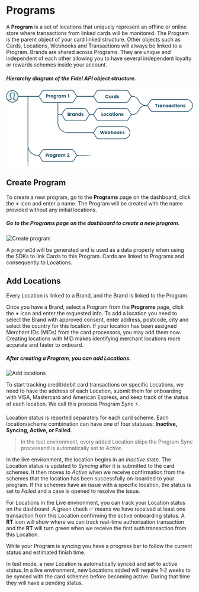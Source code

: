 # Programs

A **Program** is a set of locations that uniquely represent an offline or online store where transactions from linked cards will be monitored. The Program is the parent object of your card linked structure. Other objects such as Cards, Locations, Webhooks and Transactions will always be linked to a Program. Brands are shared across Programs. They are unique and independent of each other allowing you to have several independent loyalty or rewards schemes inside your account.

##### Hierarchy diagram of the Fidel API object structure.

![Programs structure diagram](../assets/images/programs_diagram_2020.png "Programs structure diagram")

## Create Program
To create a new program, go to the **Programs** page on the dashboard, click the **+** icon and enter a name. The Program will be created with the name provided without any initial locations.

##### Go to the Programs page on the dashboard to create a new program.

![Create program](https://docs.fidel.uk/assets/images/create-program.png "Create program")

A `programId` will be generated and is used as a data property when using the SDKs to link Cards to this Program. Cards are linked to Programs and consequently to Locations.

## Add Locations
Every Location is linked to a Brand, and the Brand is linked to the Program.

Once you have a Brand, select a Program from the **Programs** page, click the **+** icon and enter the requested info. To add a location you need to select the Brand with approved consent, enter address, postcode, city and select the country for this location.  If your location has been assigned Merchant IDs (MIDs) from the card processors, you may add them now.  Creating locations with MID makes identifying merchant locations more accurate and faster to onboard.

##### After creating a Program, you can add Locations.

![Add locations](https://docs.fidel.uk/assets/images/add-locations.png "Add locations")

To start tracking credit/debit card transactions on specific Locations, we need to have the address of each Location, submit them for onboarding with VISA, Mastercard and American Express, and keep track of the status of each location. 
We call this process Program Sync ⚡️.

Location status is reported separately for each card scheme.  Each location/scheme combination can have one of four statuses: **Inactive, Syncing, Active, or Failed**. 
> In the test environment, every added Location skips the Program Sync processand is automatically set to *Active*.

In the live environment, the location begins in an *Inactive* state. The Location status is updated to *Syncing* after it is  submitted to the card schemes. It then moves to *Active* when we receive confirmation from the schemes that the location has been successfully on-boarded to your program. If the schemes have an issue with a specific location, the status is set to *Failed* and a case is opened to resolve the issue.

For Locations in the Live environment, you can track your Location status on the dashboard. A green check ✅ means we have received at least one transaction from this Location confirming the active onboarding status. A **RT** icon will show where we can track real-time authorisation transaction and the **RT** will turn green when we receive the first auth transaction from this Location.

While your Program is syncing you have a progress bar to follow the current status and estimated finish time.

In test mode, a new Location is automatically synced and set to active status. In a live environment, new Locations added will require 1-2 weeks to be synced with the card schemes before becoming active. During that time they will have a pending status.
